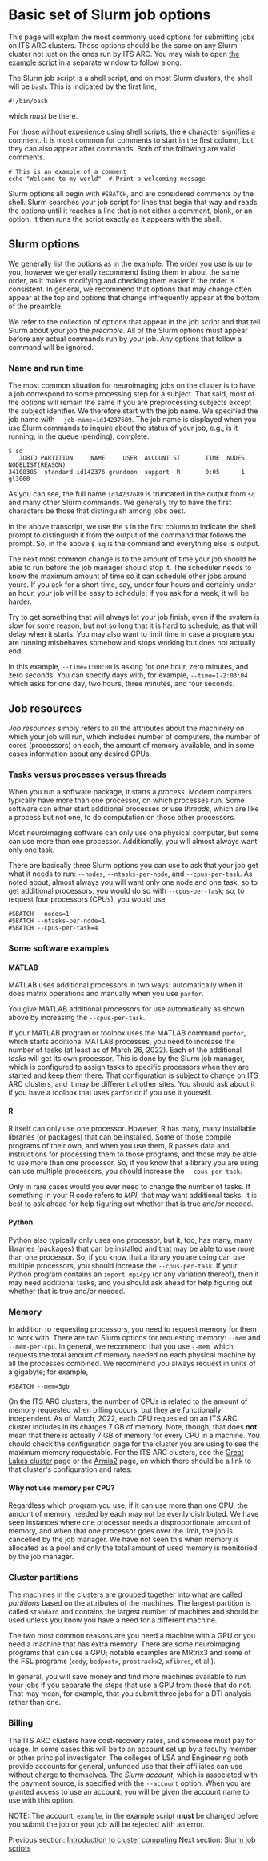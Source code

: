 # Basic set of Slurm job options

This page will explain the most commonly used options for submitting jobs
on ITS ARC clusters.  These options should be the same on any Slurm cluster
not just on the ones run by ITS ARC.  You may wish to open [the example
script](basic-job-script.html) in a separate window to follow along.


The Slurm job script is a shell script, and on most Slurm clusters, the
shell will be `bash`.  This is indicated by the first line,

```
#!/bin/bash
```

which _must_ be there.

For those without experience using shell scripts, the `#` character
signifies a comment.  It is most common for comments to start in the first
column, but they can also appear after commands.  Both of the following are
valid comments.

```
# This is an example of a comment
echo "Welcome to my world"  # Print a welcoming message
```

Slurm options all begin with `#SBATCH`, and are considered comments by the
shell.  Slurm searches your job script for lines that begin that way and
reads the options until it reaches a line that is not either a comment, blank,
or an option.  It then runs the script exactly as it appears with the shell.

## Slurm options

We generally list the options as in the example.  The order you use is up to
you, however we generally recommend listing them in about the same order, as
it makes modifying and checking them easier if the order is consistent.  In
general, we recommend that options that may change often appear at the top
and options that change infrequently appear at the bottom of the preamble.

We refer to the collection of options that appear in the job script and that
tell Slurm about your job the _preamble_.  All of the Slurm options must
appear before any actual commands run by your job.  Any options that follow
a command will be ignored.

### Name and run time

The most common situation for neuroimaging jobs on the cluster is to have
a job correspond to some processing step for a subject.  That said, most
of the options will remain the same if you are preprocessing subjects
except the subject identfier.  We therefore start with the job name.  We
specified the job name with `--job-name=id14237689`.  The job name is displayed
when you use Slurm commands to inquire about the status of your job, e.g.,
is it running, in the queue (pending), complete.

```
$ sq
   JOBID PARTITION     NAME     USER  ACCOUNT ST       TIME  NODES NODELIST(REASON)
34108385  standard id142376 grundoon  support  R       0:05      1 gl3060
```

As you can see, the full name `id14237689` is truncated in the output from
`sq` and many other Slurm commands.  We generally try to have the first
characters be those that distinguish among jobs best.

In the above transcript, we use the `$` in the first column to indicate the
shell prompt to distinguish it from the output of the command that follows
the prompt.  So, in the above `$ sq` is the command and everything else is
output.

The next most common change is to the amount of time your job should be
able to run before the job manager should stop it.  The scheduler needs to
know the maximum amount of time so it can schedule other jobs around yours.
If you ask for a short time, say, under four hours and certainly under an
hour, your job will be easy to schedule; if you ask for a week, it will be
harder.

Try to get something that will always let your job finish, even if the
system is slow for some reason, but not so long that it is hard to schedule,
as that will delay when it starts.  You may also want to limit time in
case a program you are running misbehaves somehow and stops working
but does not actually end.

In this example, `--time=1:00:00` is asking for one hour, zero minutes, and
zero seconds.  You can specify days with, for example, `--time=1-2:03:04`
which asks for one day, two hours, three minutes, and four seconds.

## Job resources

_Job resources_ simply refers to all the attributes about the machinery
on which your job will run, which includes number of computers, the number
of cores (processors) on each, the amount of memory available, and in
some cases information about any desired GPUs.

### Tasks versus processes versus threads

When you run a software package, it starts a _process_.  Modern computers
typically have more than one processor, on which processes run.  Some software
can either start additional processes or use _threads_, which are like a
process but not one, to do computation on those other processors.

Most neuroimaging software can only use one physical computer, but some
can use more than one processor.  Additionally, you will almost always
want only one task.

There are basically three Slurm options you can use to ask that your job
get what it needs to run:  `--nodes`, `--ntasks-per-node`, and
`--cpus-per-task`.  As noted about, almost always you will want only one
node and one task, so to get additional processors, you would do so with
`--cpus-per-task`; so, to request four processors (CPUs), you would use

```
#SBATCH --nodes=1
#SBATCH --ntasks-per-node=1
#SBATCH --cpus-per-task=4
```

### Some software examples

#### MATLAB

MATLAB uses additional processors in two ways: automatically when it does
matrix operations and manually when you use `parfor`.

You give MATLAB additional processors for use automatically as shown above
by increasing the `--cpus-per-task`.

If your MATLAB program or toolbox uses the MATLAB command `parfor`, which
starts additional MATLAB processes, you need to increase the number of tasks
(at least as of March 26, 2022).  Each of the additional _tasks_ will get
its own processor.  This is done by the Slurm job manager, which is
configured to assign tasks to specific processors when they are started and
keep them there.  That configuration is subject to change on ITS ARC
clusters, and it may be different at other sites.  You should ask about it
if you have a toolbox that uses `parfor` or if you use it yourself.

#### R

R itself can only use one processor.  However, R has many, many installable
libraries (or packages) that can be installed.  Some of those compile
programs of their own, and when you use them, R passes data and instructions
for processing them to those programs, and those may be able to use more
than one processor.  So, if you know that a library you are using can use
multiple processors, you should increase the `--cpus-per-task`.

Only in rare cases would you ever need to change the number of tasks.
If something in your R code refers to _MPI_, that may want additional tasks.
It is best to ask ahead for help figuring out whether that is true and/or
needed.

#### Python

Python also typically only uses one processor, but it, too, has many,
many libraries (packages) that can be installed and that may be able to
use more than one processor.  So, if you know that a library you are using
can use multiple processors, you should increase the `--cpus-per-task`.
If your Python program contains an `import mpi4py` (or any variation
thereof), then it may need additional tasks, and you should ask ahead for
help figuring out whether that is true and/or needed.

### Memory

In addition to requesting processors, you need to request memory for them
to work with.  There are two Slurm options for requesting memory:  `--mem`
and `--mem-per-cpu`.  In general, we recommend that you use `--mem`, which
requests the total amount of memory needed on each physical machine by all
the processes combined.  We recommend you always request in units of a
gigabyte; for example,

```
#SBATCH --mem=5gb
```

On the ITS ARC clusters, the number of CPUs is related to the amount of
memory requested when billing occurs, but they are functionally independent.
As of March, 2022, each CPU requested on an ITS ARC cluster includes in its
charges 7 GB of memory.  Note, though, that does **not** mean that there
is actually 7 GB of memory for every CPU in a machine.  You should check
the configuration page for the cluster you are using to see the maximum
memory requestable. For the ITS ARC clusters, see the [Great Lakes
cluster](https://arc.umich.edu/greatlakes/) page or the
[Armis2](https://arc.umich.edu/armis2/) page, on which there should be a
link to that cluster's configuration and rates.

#### Why not use memory per CPU?

Regardless which program you use, if it can use more than one CPU, the amount
of memory needed by each may not be evenly distributed.  We have seen
instances where one processor needs a disproportionate amount of memory, and
when that one processor goes over the limit, the job is cancelled by the
job manager.  We have not seen this when memory is allocated as a pool
and only the total amount of used memory is monitoried by the job manager.

### Cluster partitions

The machines in the clusters are grouped together into what are called
_partitions_ based on the attributes of the machines.  The largest partition
is called `standard` and contains the largest number of machines and should
be used unless you know you have a need for a different machine.

The two most common reasons are you need a machine with a GPU or you need
a machine that has extra memory.  There are some neuroimaging programs that
can use a GPU; notable examples are MRtrix3 and some of the FSL programs
(`eddy`, `bedpostx`, `probtrackx2`, `xfibres`, et al.).

In general, you will save money and find more machines available to run your
jobs if you separate the steps that use a GPU from those that do not.  That
may mean, for example, that you submit three jobs for a DTI analysis rather
than one.

### Billing

The ITS ARC clusters have cost-recovery rates, and someone must pay for
usage.  In some cases this will be to an account set up by a faculty member
or other principal investigator.  The colleges of LSA and Engineering both
provide accounts for general, unfunded use that their affiliates can use
without charge to themselves.  The _Slurm account_, which is associated with
the payment source, is specified with the `--account` option.  When you
are granted access to use an account, you will be given the account name
to use with this option.

NOTE:  The account, `example`, in the example script **must** be changed
before you submit the job or your job will be rejected with an error.

Previous section: [Introduction to cluster computing](about-clusters.html)
Next section:  [Slurm job scripts](job-scripts.html)
